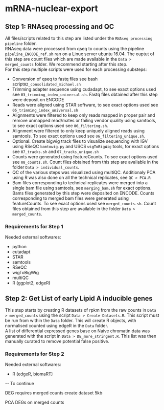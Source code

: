 # mRNA-nuclear-export

## Step 1: RNAseq processing and QC
All files/scripts related to this step are listed under the `RNAseq processing pipeline` folder.  
RNAseq data were processed from qseq to counts using the pipeline `pipeline_ENCODE_ref.sh` ran on a Linux server ubuntu 16.04. The ouptut of this step are count files which are made available in the `Data > merged_counts` folder. We recommend starting after this step.  
For this step multiple scripts were used for each processing substeps:
* Conversion of qseq to fastq files see bash script`02_consolidated_michael.sh`
* Trimming adapter sequence using cudadapt, to see exact options used see `03_trimming_index_universal.sh`. Fastq files obtained after this step were deposit on ENCODE
* Reads were aligned using STAR software, to see exact options used see `05_trimming_index_universal.sh`
* Alignments were filtered to keep only reads mapped in proper pair and remove unmapped read/mates or failing vendor quality using samtools, to see exact options used see `06_filtering.sh`. 
* Alignment were filtered to only keep uniquely aligned reads using samtools. To see exact options used see `06_filtering_unique.sh`.
* Optional. Create bigwig track files to visualize sequencing with IGV using RSeQC `bamtowig.py` and USCS `wigToBigWig` tools, for exact options see `07_tracks.sh` and `07_tracks_unique.sh`
* Counts were generated using featureCounts. To see exact options used see `08_counts.sh`. Count files obtained from this step are available in the folder `Data > individual_counts`. 
* QC of the various steps was visualized using multiQC. Additionaly PCA using R was also done on all the technical replicates, see `QC > PCA.R`
* Bam files corresponding to technical replicates were merged into a single bam file using samtools, see `merging_bam.sh` for exact options. Bams files generated by this step were deposited on ENCODE. Counts corresponding to merged bam files were generated using featureCounts. To see exact options used see `merged_counts.sh`. Count files obtained from this step are available in the folder `Data > merged_counts`. 

### Requirements for Step 1
Needed external softwares:
* python
* cutadapt
* STAR
* samtools
* RSeQC
* wigToBigWig
* multiQC
* R (ggplot2, edgeR)

## Step 2: Get List of early Lipid A inducible genes
This step starts by creating R datasets of rpkm from the raw counts in `Data > merged_counts` using the script `Data > Create Datasets.R`.
This script must be run from within the `Data` folder. This will create R objects, with normalised counted using edgeR in the `Data` folder.  
A list of differential expressed genes base on Naive chromatin data was generated with the script in `Data > DE_more_stringent.R`. This list was then manually curated to remove potential false positive.

### Requirements for Step 2
Needed external softwares:
* R (edgeR, biomaRT)

-- To continue


DEG requires merged counts 
create dataset 5kb

PCA DEGs on merged counts


